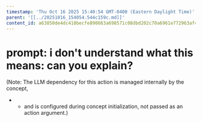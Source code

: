 ```yaml
---
timestamp: 'Thu Oct 16 2025 15:40:54 GMT-0400 (Eastern Daylight Time)'
parent: '[[../20251016_154054.544c159c.md]]'
content_id: a63850de4dc410becfe890663a698571c08dbd202c70a6961e772963af46ad3b
---
```


# prompt: i don't understand what this means: can you explain?

(Note: The LLM dependency for this action is managed internally by the concept,

* * and is configured during concept initialization, not passed as an action argument.)
